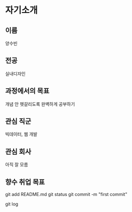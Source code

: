 # 자기소개

## 이름
양수빈

## 전공
실내디자인
## 과정에서의 목표
개념 안 헷갈리도록 완벽하게 공부하기
## 관심 직군
빅데이터, 웹 개발
## 관심 회사
아직 잘 모름

## 향수 취업 목표





git add README.md
git status
git commit -m "first commit"

git log